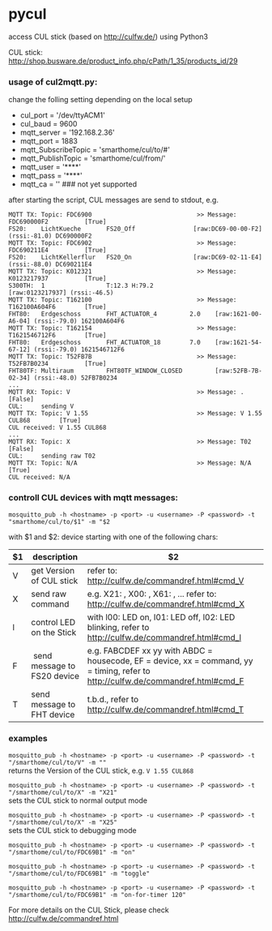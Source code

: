 # pycul
access CUL stick (based on http://culfw.de/) using Python3 

CUL stick: http://shop.busware.de/product_info.php/cPath/1_35/products_id/29


### usage of cul2mqtt.py:

change the folling setting depending on the local setup   
* cul_port            = '/dev/ttyACM1'
* cul_baud            = 9600
* mqtt_server         = '192.168.2.36'
* mqtt_port           = 1883
* mqtt_SubscribeTopic = 'smarthome/cul/to/#'
* mqtt_PublishTopic   = 'smarthome/cul/from/'
* mqtt_user           = '****'
* mqtt_pass           = '****'
* mqtt_ca             = ''  ### not yet supported

after starting the script, CUL messages are send to stdout, e.g.
```
MQTT TX: Topic: FDC6900                             >> Message: FDC690000F2          [True]
FS20:    LichtKueche       FS20_Off                [raw:DC69-00-00-F2] (rssi:-81.0) DC690000F2
MQTT TX: Topic: FDC6902                             >> Message: FDC690211E4          [True]
FS20:    LichtKellerflur   FS20_On                 [raw:DC69-02-11-E4] (rssi:-88.0) DC690211E4
MQTT TX: Topic: K012321                             >> Message: K0123217937          [True]
S300TH:  1                 T:12.3 H:79.2                 [raw:0123217937] (rssi:-46.5)
MQTT TX: Topic: T162100                             >> Message: T162100A604F6        [True]
FHT80:   Erdgeschoss       FHT_ACTUATOR_4         2.0    [raw:1621-00-A6-04] (rssi:-79.0) 162100A604F6
MQTT TX: Topic: T162154                             >> Message: T1621546712F6        [True]
FHT80:   Erdgeschoss       FHT_ACTUATOR_18        7.0    [raw:1621-54-67-12] (rssi:-79.0) 1621546712F6
MQTT TX: Topic: T52FB7B                             >> Message: T52FB7B0234          [True]
FHT80TF: Multiraum         FHT80TF_WINDOW_CLOSED         [raw:52FB-7B-02-34] (rssi:-48.0) 52FB7B0234
...
MQTT RX: Topic: V                                   >> Message: .                    [False]
CUL:     sending V
MQTT TX: Topic: V 1.55                              >> Message: V 1.55 CUL868        [True]
CUL received: V 1.55 CUL868
...
MQTT RX: Topic: X                                   >> Message: T02                  [False]
CUL:     sending raw T02
MQTT TX: Topic: N/A                                 >> Message: N/A                  [True]
CUL received: N/A

```

### controll CUL devices with mqtt messages:

`mosquitto_pub -h <hostname> -p <port> -u <username> -P <password> -t "smarthome/cul/to/$1" -m "$2`

with $1 and $2: device starting with one of the following chars:

  $1 | description | $2
  --- | ---- | ---
  V | get Version of CUL stick | refer to: http://culfw.de/commandref.html#cmd_V
  X | send raw command  | e.g. X21: , X00: , X61: , ... refer to: http://culfw.de/commandref.html#cmd_X
  l | control LED on the Stick | with l00: LED on, l01: LED off, l02: LED blinking, refer to http://culfw.de/commandref.html#cmd_l
  F | send message to FS20 device | e.g. FABCDEF xx yy with ABDC = housecode, EF = device, xx = command, yy = timing, refer to http://culfw.de/commandref.html#cmd_F 
  T | send message to FHT device | t.b.d., refer to http://culfw.de/commandref.html#cmd_T

### examples

`mosquitto_pub -h <hostname> -p <port> -u <username> -P <password> -t "/smarthome/cul/to/V" -m ""`  
returns the Version of the CUL stick, e.g. `V 1.55 CUL868`

`mosquitto_pub -h <hostname> -p <port> -u <username> -P <password> -t "/smarthome/cul/to/X" -m "X21"`   
sets the CUL stick to normal output mode

`mosquitto_pub -h <hostname> -p <port> -u <username> -P <password> -t "/smarthome/cul/to/X" -m "X25"`   
sets the CUL stick to debugging mode

`mosquitto_pub -h <hostname> -p <port> -u <username> -P <password> -t "/smarthome/cul/to/FDC69B1" -m "on"`

`mosquitto_pub -h <hostname> -p <port> -u <username> -P <password> -t "/smarthome/cul/to/FDC69B1" -m "toggle"`

`mosquitto_pub -h <hostname> -p <port> -u <username> -P <password> -t "/smarthome/cul/to/FDC69B1" -m "on-for-timer 120"`


For more details on the CUL Stick, please check http://culfw.de/commandref.html
 
